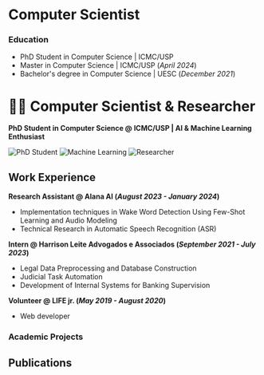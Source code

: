 # Computer Scientist

### Education

- PhD Student in Computer Science | ICMC/USP  
- Master in Computer Science | ICMC/USP  (_April 2024_)	
- Bachelor's degree in Computer Science | UESC  (_December 2021_)	
  
# 👨‍💻 Computer Scientist & Researcher

**PhD Student in Computer Science @ ICMC/USP | AI & Machine Learning Enthusiast**

![PhD Student](https://img.shields.io/badge/-PhD_Student-blue)
![Machine Learning](https://img.shields.io/badge/Focus-Machine_Learning-green)
![Researcher](https://img.shields.io/badge/Research-Audio_Modeling-orange)

## Work Experience
**Research Assistant @ Alana AI (_August 2023 - January 2024_)**

- Implementation techniques in Wake Word Detection Using Few-Shot Learning and Audio Modeling
- Technical Research in Automatic Speech Recognition (ASR)

**Intern @ Harrison Leite Advogados e Associados (_September 2021 - July 2023_)**

- Legal Data Preprocessing and Database Construction
- Judicial Task Automation
- Development of Internal Systems for Banking Supervision

**Volunteer @ LIFE jr. (_May 2019 - August 2020_)**

- Web developer


### Academic Projects



## Publications




